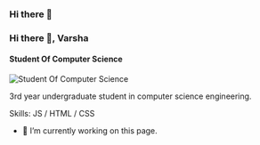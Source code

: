 ### Hi there 👋

### Hi there 👋, Varsha
#### Student Of Computer Science
![Student Of Computer Science](https://www.google.com/url?sa=i&url=https%3A%2F%2Ftenor.com%2Fview%2Fhello-hi-there-howdy-whats-up-hi-gif-17496435&psig=AOvVaw2jtnr0M1KtdxU3yjooUE32&ust=1653326810369000&source=images&cd=vfe&ved=0CAwQjRxqFwoTCJjunr_Q8_cCFQAAAAAdAAAAABAD)

3rd year undergraduate student in computer science engineering.

Skills:  JS / HTML / CSS

- 🔭 I’m currently working on this page. 

